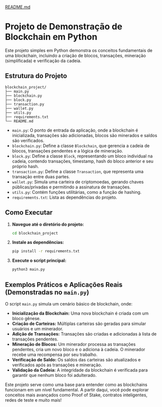 [README.md](https://github.com/user-attachments/files/22251157/README.md)
# Projeto de Demonstração de Blockchain em Python

Este projeto simples em Python demonstra os conceitos fundamentais de uma blockchain, incluindo a criação de blocos, transações, mineração (simplificada) e verificação da cadeia.

## Estrutura do Projeto

```
blockchain_project/
├── main.py
├── blockchain.py
├── block.py
├── transaction.py
├── wallet.py
├── utils.py
├── requirements.txt
└── README.md
```

*   `main.py`: O ponto de entrada da aplicação, onde a blockchain é inicializada, transações são adicionadas, blocos são minerados e saldos são verificados.
*   `blockchain.py`: Define a classe `Blockchain`, que gerencia a cadeia de blocos, transações pendentes e a lógica de mineração.
*   `block.py`: Define a classe `Block`, representando um bloco individual na cadeia, contendo transações, timestamp, hash do bloco anterior e seu próprio hash.
*   `transaction.py`: Define a classe `Transaction`, que representa uma transação entre duas partes.
*   `wallet.py`: Simula uma carteira de criptomoedas, gerando chaves públicas/privadas e permitindo a assinatura de transações.
*   `utils.py`: Contém funções utilitárias, como a função de hashing.
*   `requirements.txt`: Lista as dependências do projeto.

## Como Executar

1.  **Navegue até o diretório do projeto:**
    ```bash
    cd blockchain_project
    ```

2.  **Instale as dependências:**
    ```bash
    pip install -r requirements.txt
    ```

3.  **Execute o script principal:**
    ```bash
    python3 main.py
    ```

## Exemplos Práticos e Aplicações Reais (Demonstradas no `main.py`)

O script `main.py` simula um cenário básico de blockchain, onde:

*   **Inicialização da Blockchain:** Uma nova blockchain é criada com um bloco gênese.
*   **Criação de Carteiras:** Múltiplas carteiras são geradas para simular usuários e um minerador.
*   **Adição de Transações:** Transações são criadas e adicionadas à lista de transações pendentes.
*   **Mineração de Blocos:** Um minerador processa as transações pendentes, cria um novo bloco e o adiciona à cadeia. O minerador recebe uma recompensa por seu trabalho.
*   **Verificação de Saldo:** Os saldos das carteiras são atualizados e verificados após as transações e mineração.
*   **Validação da Cadeia:** A integridade da blockchain é verificada para garantir que nenhum bloco foi adulterado.

Este projeto serve como uma base para entender como as blockchains funcionam em um nível fundamental. A partir daqui, você pode explorar conceitos mais avançados como Proof of Stake, contratos inteligentes, redes de teste e muito mais!

